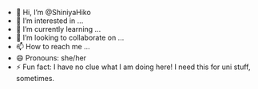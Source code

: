 - 👋 Hi, I’m @ShiniyaHiko
- 👀 I’m interested in ...
- 🌱 I’m currently learning ...
- 💞️ I’m looking to collaborate on ...
- 📫 How to reach me ...
- 😄 Pronouns: she/her
- ⚡ Fun fact: I have no clue what I am doing here! I need this for uni stuff, sometimes.

<!---
ShiniyaHiko/ShiniyaHiko is a ✨ special ✨ repository because its `README.md` (this file) appears on your GitHub profile.
You can click the Preview link to take a look at your changes.
--->

